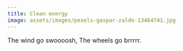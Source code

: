 ```yaml
---
title: Clean energy
image: assets/images/pexels-gaspar-zaldo-13464741.jpg
---
```

The wind go swoooosh,
The wheels go brrrrr.
